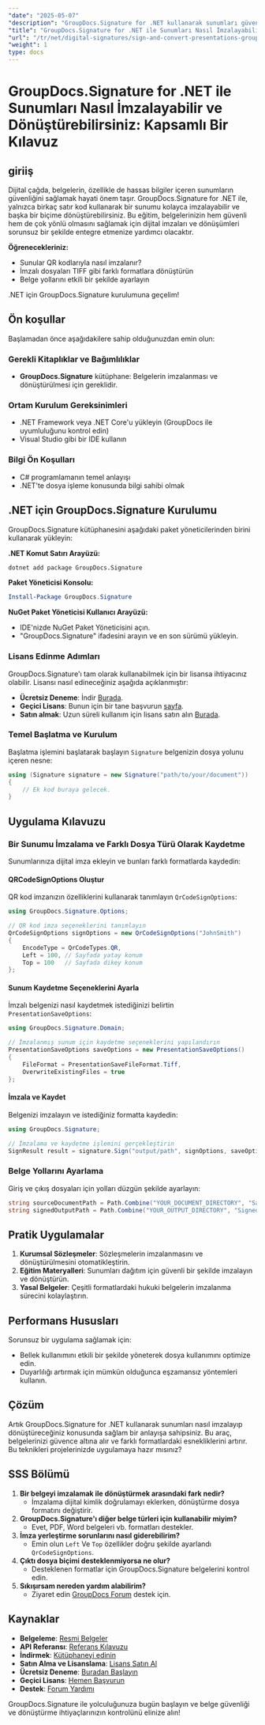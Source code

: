 ```yaml
---
"date": "2025-05-07"
"description": "GroupDocs.Signature for .NET kullanarak sunumları güvenli bir şekilde nasıl imzalayıp dönüştüreceğinizi öğrenin. Bu kılavuz, QR kod imzalama, dosya dönüştürme ve belge yolu kurulumunu kapsar."
"title": "GroupDocs.Signature for .NET ile Sunumları Nasıl İmzalayabilir ve Dönüştürebilirsiniz? Kapsamlı Bir Kılavuz"
"url": "/tr/net/digital-signatures/sign-and-convert-presentations-groupdocs-signature-net/"
"weight": 1
type: docs
---
```

# GroupDocs.Signature for .NET ile Sunumları Nasıl İmzalayabilir ve Dönüştürebilirsiniz: Kapsamlı Bir Kılavuz

## giriiş

Dijital çağda, belgelerin, özellikle de hassas bilgiler içeren sunumların güvenliğini sağlamak hayati önem taşır. GroupDocs.Signature for .NET ile, yalnızca birkaç satır kod kullanarak bir sunumu kolayca imzalayabilir ve başka bir biçime dönüştürebilirsiniz. Bu eğitim, belgelerinizin hem güvenli hem de çok yönlü olmasını sağlamak için dijital imzaları ve dönüşümleri sorunsuz bir şekilde entegre etmenize yardımcı olacaktır.

**Öğrenecekleriniz:**
- Sunular QR kodlarıyla nasıl imzalanır?
- İmzalı dosyaları TIFF gibi farklı formatlara dönüştürün
- Belge yollarını etkili bir şekilde ayarlayın

.NET için GroupDocs.Signature kurulumuna geçelim!

## Ön koşullar

Başlamadan önce aşağıdakilere sahip olduğunuzdan emin olun:

### Gerekli Kitaplıklar ve Bağımlılıklar
- **GroupDocs.Signature** kütüphane: Belgelerin imzalanması ve dönüştürülmesi için gereklidir.
  
### Ortam Kurulum Gereksinimleri
- .NET Framework veya .NET Core'u yükleyin (GroupDocs ile uyumluluğunu kontrol edin)
- Visual Studio gibi bir IDE kullanın

### Bilgi Ön Koşulları
- C# programlamanın temel anlayışı
- .NET'te dosya işleme konusunda bilgi sahibi olmak

## .NET için GroupDocs.Signature Kurulumu

GroupDocs.Signature kütüphanesini aşağıdaki paket yöneticilerinden birini kullanarak yükleyin:

**.NET Komut Satırı Arayüzü:**
```bash
dotnet add package GroupDocs.Signature
```

**Paket Yöneticisi Konsolu:**
```powershell
Install-Package GroupDocs.Signature
```

**NuGet Paket Yöneticisi Kullanıcı Arayüzü:**
- IDE'nizde NuGet Paket Yöneticisini açın.
- "GroupDocs.Signature" ifadesini arayın ve en son sürümü yükleyin.

### Lisans Edinme Adımları

GroupDocs.Signature'ı tam olarak kullanabilmek için bir lisansa ihtiyacınız olabilir. Lisansı nasıl edineceğiniz aşağıda açıklanmıştır:
- **Ücretsiz Deneme**: İndir [Burada](https://releases.groupdocs.com/signature/net/).
- **Geçici Lisans**: Bunun için bir tane başvurun [sayfa](https://purchase.groupdocs.com/temporary-license/).
- **Satın almak**: Uzun süreli kullanım için lisans satın alın [Burada](https://purchase.groupdocs.com/buy).

### Temel Başlatma ve Kurulum

Başlatma işlemini başlatarak başlayın `Signature` belgenizin dosya yolunu içeren nesne:

```csharp
using (Signature signature = new Signature("path/to/your/document"))
{
    // Ek kod buraya gelecek.
}
```

## Uygulama Kılavuzu

### Bir Sunumu İmzalama ve Farklı Dosya Türü Olarak Kaydetme

Sunumlarınıza dijital imza ekleyin ve bunları farklı formatlarda kaydedin:

#### QRCodeSignOptions Oluştur
QR kod imzanızın özelliklerini kullanarak tanımlayın `QrCodeSignOptions`:

```csharp
using GroupDocs.Signature.Options;

// QR kod imza seçeneklerini tanımlayın
QrCodeSignOptions signOptions = new QrCodeSignOptions("JohnSmith")
{
    EncodeType = QrCodeTypes.QR,
    Left = 100, // Sayfada yatay konum
    Top = 100   // Sayfada dikey konum
};
```

#### Sunum Kaydetme Seçeneklerini Ayarla
İmzalı belgenizi nasıl kaydetmek istediğinizi belirtin `PresentationSaveOptions`:

```csharp
using GroupDocs.Signature.Domain;

// İmzalanmış sunum için kaydetme seçeneklerini yapılandırın
PresentationSaveOptions saveOptions = new PresentationSaveOptions()
{
    FileFormat = PresentationSaveFileFormat.Tiff,
    OverwriteExistingFiles = true
};
```

#### İmzala ve Kaydet
Belgenizi imzalayın ve istediğiniz formatta kaydedin:

```csharp
using GroupDocs.Signature;

// İmzalama ve kaydetme işlemini gerçekleştirin
SignResult result = signature.Sign("output/path", signOptions, saveOptions);
```

### Belge Yollarını Ayarlama
Giriş ve çıkış dosyaları için yolları düzgün şekilde ayarlayın:

```csharp
string sourceDocumentPath = Path.Combine("YOUR_DOCUMENT_DIRECTORY", "Sample_Document.docx");
string signedOutputPath = Path.Combine("YOUR_OUTPUT_DIRECTORY", "SignedDocuments", "Signed_Document.pdf");
```

## Pratik Uygulamalar
1. **Kurumsal Sözleşmeler**: Sözleşmelerin imzalanmasını ve dönüştürülmesini otomatikleştirin.
2. **Eğitim Materyalleri**: Sunumları dağıtım için güvenli bir şekilde imzalayın ve dönüştürün.
3. **Yasal Belgeler**: Çeşitli formatlardaki hukuki belgelerin imzalanma sürecini kolaylaştırın.

## Performans Hususları
Sorunsuz bir uygulama sağlamak için:
- Bellek kullanımını etkili bir şekilde yöneterek dosya kullanımını optimize edin.
- Duyarlılığı artırmak için mümkün olduğunca eşzamansız yöntemleri kullanın.

## Çözüm
Artık GroupDocs.Signature for .NET kullanarak sunumları nasıl imzalayıp dönüştüreceğiniz konusunda sağlam bir anlayışa sahipsiniz. Bu araç, belgelerinizi güvence altına alır ve farklı formatlardaki esnekliklerini artırır. Bu teknikleri projelerinizde uygulamaya hazır mısınız?

## SSS Bölümü
1. **Bir belgeyi imzalamak ile dönüştürmek arasındaki fark nedir?**
   - İmzalama dijital kimlik doğrulamayı eklerken, dönüştürme dosya formatını değiştirir.
2. **GroupDocs.Signature'ı diğer belge türleri için kullanabilir miyim?**
   - Evet, PDF, Word belgeleri vb. formatları destekler.
3. **İmza yerleştirme sorunlarını nasıl giderebilirim?**
   - Emin olun `Left` Ve `Top` özellikler doğru şekilde ayarlandı `QrCodeSignOptions`.
4. **Çıktı dosya biçimi desteklenmiyorsa ne olur?**
   - Desteklenen formatlar için GroupDocs.Signature belgelerini kontrol edin.
5. **Sıkışırsam nereden yardım alabilirim?**
   - Ziyaret edin [GroupDocs Forum](https://forum.groupdocs.com/c/signature/) destek için.

## Kaynaklar
- **Belgeleme**: [Resmi Belgeler](https://docs.groupdocs.com/signature/net/)
- **API Referansı**: [Referans Kılavuzu](https://reference.groupdocs.com/signature/net/)
- **İndirmek**: [Kütüphaneyi edinin](https://releases.groupdocs.com/signature/net/)
- **Satın Alma ve Lisanslama**: [Lisans Satın Al](https://purchase.groupdocs.com/buy)
- **Ücretsiz Deneme**: [Buradan Başlayın](https://releases.groupdocs.com/signature/net/)
- **Geçici Lisans**: [Hemen Başvurun](https://purchase.groupdocs.com/temporary-license/)
- **Destek**: [Forum Yardımı](https://forum.groupdocs.com/c/signature/)

GroupDocs.Signature ile yolculuğunuza bugün başlayın ve belge güvenliği ve dönüştürme ihtiyaçlarınızın kontrolünü elinize alın!